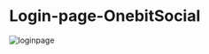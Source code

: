 # Login-page-OnebitSocial

![loginpage](https://user-images.githubusercontent.com/114265734/211201242-938be6b0-d7b5-49ef-b16c-a725a47de79e.png)
